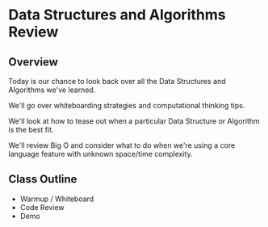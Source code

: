 # Data Structures and Algorithms Review

## Overview

Today is our chance to look back over all the Data Structures and Algorithms we've learned.

We'll go over whiteboarding strategies and computational thinking tips.

We'll look at how to tease out when a particular Data Structure or Algorithm is the best fit.

We'll review Big O and consider what to do when we're using a core language feature with unknown space/time complexity.

## Class Outline

- Warmup / Whiteboard
- Code Review
- Demo
